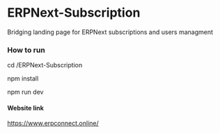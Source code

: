 # ERPNext-Subscription
Bridging landing page for ERPNext subscriptions and users managment

### How to run
cd /ERPNext-Subscription

npm install

npm run dev


#### Website link
https://www.erpconnect.online/
